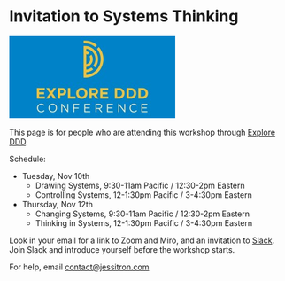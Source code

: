 # Invitation to Systems Thinking

![Explore DDD](/images/exploreddd.jpg)

This page is for people who are attending this workshop through [Explore DDD](http://exploreddd.com/workshops/jessica-kerr-kent-beck.html).

Schedule:

* Tuesday, Nov 10th
  * Drawing Systems, 9:30-11am Pacific / 12:30-2pm Eastern
  * Controlling Systems, 12-1:30pm Pacific / 3-4:30pm Eastern
* Thursday, Nov 12th
  * Changing Systems, 9:30-11am Pacific / 12:30-2pm Eastern
  * Thinking in Systems, 12-1:30pm Pacific / 3-4:30pm Eastern

Look in your email for a link to Zoom and Miro, and an invitation to [Slack](https://systemsthinking-dev.slack.com). Join Slack and introduce yourself before the workshop starts.

For help, email contact@jessitron.com
